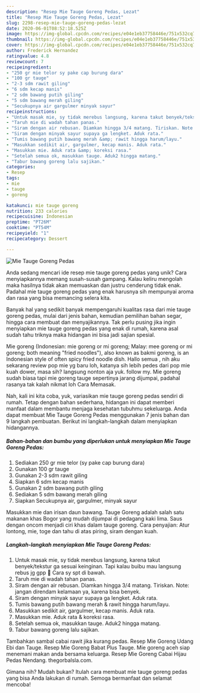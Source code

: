 ```yaml
---
description: "Resep Mie Tauge Goreng Pedas, Lezat"
title: "Resep Mie Tauge Goreng Pedas, Lezat"
slug: 2298-resep-mie-tauge-goreng-pedas-lezat
date: 2020-06-01T08:52:18.525Z
image: https://img-global.cpcdn.com/recipes/e04e1eb37758446e/751x532cq70/mie-tauge-goreng-pedas-foto-resep-utama.jpg
thumbnail: https://img-global.cpcdn.com/recipes/e04e1eb37758446e/751x532cq70/mie-tauge-goreng-pedas-foto-resep-utama.jpg
cover: https://img-global.cpcdn.com/recipes/e04e1eb37758446e/751x532cq70/mie-tauge-goreng-pedas-foto-resep-utama.jpg
author: Frederick Hernandez
ratingvalue: 4.8
reviewcount: 7
recipeingredient:
- "250 gr mie telor sy pake cap burung dara"
- "100 gr tauge"
- "2-3 sdm rawit giling"
- "6 sdm kecap manis"
- "2 sdm bawang putih giling"
- "5 sdm bawang merah giling"
- "Secukupnya air gargulmer minyak sayur"
recipeinstructions:
- "Untuk masak mie, sy tidak merebus langsung, karena takut benyek/tekstur ga sesuai keinginan. Tapi kalau buibu mau langsung rebus jg gpp 🙂 Cara sy spt di bawah."
- "Taruh mie di wadah tahan panas."
- "Siram dengan air rebusan. Diamkan hingga 3/4 matang. Tiriskan. Note: jangan direndam kelamaan ya, karena bisa benyek."
- "Siram dengan minyak sayur supaya ga lengket. Aduk rata."
- "Tumis bawang putih bawang merah &amp; rawit hingga harum/layu."
- "Masukkan sedikit air, gargulmer, kecap manis. Aduk rata."
- "Masukkan mie. Aduk rata &amp; koreksi rasa."
- "Setelah semua ok, masukkan tauge. Aduk2 hingga matang."
- "Tabur bawang goreng lalu sajikan."
categories:
- Resep
tags:
- mie
- tauge
- goreng

katakunci: mie tauge goreng 
nutrition: 233 calories
recipecuisine: Indonesian
preptime: "PT26M"
cooktime: "PT54M"
recipeyield: "1"
recipecategory: Dessert

---
```



![Mie Tauge Goreng Pedas](https://img-global.cpcdn.com/recipes/e04e1eb37758446e/751x532cq70/mie-tauge-goreng-pedas-foto-resep-utama.jpg)

Anda sedang mencari ide resep mie tauge goreng pedas yang unik? Cara menyiapkannya memang susah-susah gampang. Kalau keliru mengolah maka hasilnya tidak akan memuaskan dan justru cenderung tidak enak. Padahal mie tauge goreng pedas yang enak harusnya sih mempunyai aroma dan rasa yang bisa memancing selera kita.

Banyak hal yang sedikit banyak mempengaruhi kualitas rasa dari mie tauge goreng pedas, mulai dari jenis bahan, kemudian pemilihan bahan segar, hingga cara membuat dan menyajikannya. Tak perlu pusing jika ingin menyiapkan mie tauge goreng pedas yang enak di rumah, karena asal sudah tahu triknya maka hidangan ini bisa jadi sajian spesial.

Mie goreng (Indonesian: mie goreng or mi goreng; Malay: mee goreng or mi goreng; both meaning &#34;fried noodles&#34;), also known as bakmi goreng, is an Indonesian style of often spicy fried noodle dish. Hallo semua , nih aku sekarang review pop mie yg baru loh, katanya sih lebih pedes dari pop mie kuah dower, masa sih? langsung nonton aja yuk. follow my. Mie goreng sudah biasa tapi mie goreng tauge sepertinya jarang dijumpai, padahal rasanya tak kalah nikmat loh Cara Memasak.


Nah, kali ini kita coba, yuk, variasikan mie tauge goreng pedas sendiri di rumah. Tetap dengan bahan sederhana, hidangan ini dapat memberi manfaat dalam membantu menjaga kesehatan tubuhmu sekeluarga. Anda dapat membuat Mie Tauge Goreng Pedas menggunakan 7 jenis bahan dan 9 langkah pembuatan. Berikut ini langkah-langkah dalam menyiapkan hidangannya.

<!--inarticleads1-->

##### Bahan-bahan dan bumbu yang diperlukan untuk menyiapkan Mie Tauge Goreng Pedas:

1. Sediakan 250 gr mie telor (sy pake cap burung dara)
1. Gunakan 100 gr tauge
1. Gunakan 2-3 sdm rawit giling
1. Siapkan 6 sdm kecap manis
1. Gunakan 2 sdm bawang putih giling
1. Sediakan 5 sdm bawang merah giling
1. Siapkan Secukupnya air, gargulmer, minyak sayur


Masukkan mie dan irisan daun bawang. Tauge Goreng adalah salah satu makanan khas Bogor yang mudah dijumpai di pedagang kaki lima. Saus dengan oncom menjadi ciri khas dalam tauge goreng. Cara penyajian: Atur lontong, mie, toge dan tahu di atas piring, siram dengan kuah. 

<!--inarticleads2-->

##### Langkah-langkah menyiapkan Mie Tauge Goreng Pedas:

1. Untuk masak mie, sy tidak merebus langsung, karena takut benyek/tekstur ga sesuai keinginan. Tapi kalau buibu mau langsung rebus jg gpp 🙂 Cara sy spt di bawah.
1. Taruh mie di wadah tahan panas.
1. Siram dengan air rebusan. Diamkan hingga 3/4 matang. Tiriskan. Note: jangan direndam kelamaan ya, karena bisa benyek.
1. Siram dengan minyak sayur supaya ga lengket. Aduk rata.
1. Tumis bawang putih bawang merah &amp; rawit hingga harum/layu.
1. Masukkan sedikit air, gargulmer, kecap manis. Aduk rata.
1. Masukkan mie. Aduk rata &amp; koreksi rasa.
1. Setelah semua ok, masukkan tauge. Aduk2 hingga matang.
1. Tabur bawang goreng lalu sajikan.


Tambahkan sambal cabai rawit jika kurang pedas. Resep Mie Goreng Udang Ebi dan Tauge. Resep Mie Goreng Babat Plus Tauge. Mie goreng aceh siap menemani makan anda bersama keluarga. Resep Mie Goreng Cabai Hijau Pedas Nendang. thegorbalsla.com. 

Gimana nih? Mudah bukan? Itulah cara membuat mie tauge goreng pedas yang bisa Anda lakukan di rumah. Semoga bermanfaat dan selamat mencoba!
